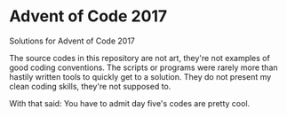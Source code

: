 # Advent of Code 2017
Solutions for Advent of Code 2017

The source codes in this repository are not art, they're not examples of good
coding conventions. The scripts or programs were rarely more than hastily
written tools to quickly get to a solution. They do not present my clean coding
skills, they're not supposed to.

With that said: You have to admit day five's codes are pretty cool.
